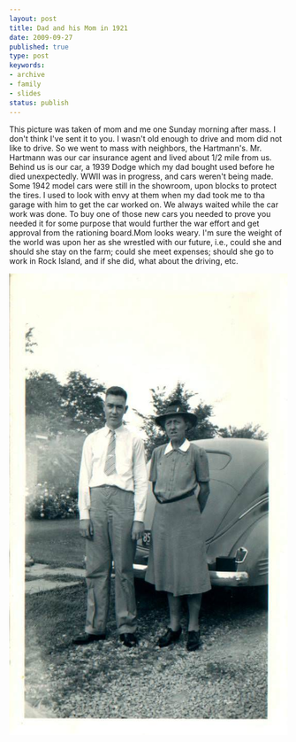 ```yaml
---
layout: post
title: Dad and his Mom in 1921
date: 2009-09-27
published: true
type: post
keywords:
- archive
- family
- slides
status: publish
---
```

This picture was taken of mom and me one Sunday morning after mass.   I don't think I've sent it to you.  I wasn't old enough to drive and mom did not like to drive.  So we went to mass with neighbors, the Hartmann's.  Mr. Hartmann was our car insurance agent and lived about 1/2 mile from us.  Behind us is our car, a 1939 Dodge which my dad bought used before he died unexpectedly.  WWII was in progress, and cars weren't being made.  Some 1942 model cars were still in the showroom, upon blocks to protect the tires.  I used to look with envy at them when my dad took me to tha garage with him to get the car worked on.   We always waited while the car work was done.  To buy one of those new cars you needed to prove you needed it for some purpose that would further the war effort and get approval from the rationing board.Mom looks weary.  I'm sure the weight of the world was upon her as she wrestled with our future, i.e., could she and should she stay on the farm; could she meet expenses; should she go to work in Rock Island, and if she did, what about the driving, etc.

![Harry and his Mom, 1939](/assets/images/2009/2009-09-07/harry-and-mom-1930.jpg)
